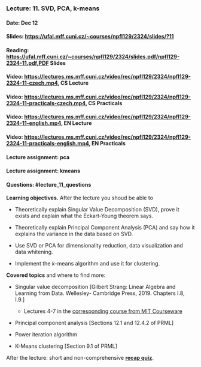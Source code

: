 ### Lecture: 11. SVD, PCA, k-means
#### Date: Dec 12
#### Slides: https://ufal.mff.cuni.cz/~courses/npfl129/2324/slides/?11
#### Reading: https://ufal.mff.cuni.cz/~courses/npfl129/2324/slides.pdf/npfl129-2324-11.pdf,PDF Slides
#### Video: https://lectures.ms.mff.cuni.cz/video/rec/npfl129/2324/npfl129-2324-11-czech.mp4, CS Lecture
#### Video: https://lectures.ms.mff.cuni.cz/video/rec/npfl129/2324/npfl129-2324-11-practicals-czech.mp4, CS Practicals
#### Video: https://lectures.ms.mff.cuni.cz/video/rec/npfl129/2324/npfl129-2324-11-english.mp4, EN Lecture
#### Video: https://lectures.ms.mff.cuni.cz/video/rec/npfl129/2324/npfl129-2324-11-practicals-english.mp4, EN Practicals
#### Lecture assignment: pca
#### Lecture assignment: kmeans
#### Questions: #lecture_11_questions

**Learning objectives.** After the lecture you shoud be able to

- Theoretically explain Singular Value Decomposition (SVD), prove it exists and explain what the Eckart-Young theorem says.

- Theoretically explain Principal Component Analysis (PCA) and say how it explains the variance in the data based on SVD.

- Use SVD or PCA for dimensionality reduction, data visualization and data whitening.

- Implement the $k$-means algorithm and use it for clustering.

**Covered topics** and where to find more:

- Singular value decomposition [Gilbert Strang: Linear Algebra and Learning from Data. Wellesley- Cambridge Press, 2019. Chapters I.8, I.9.]

   - Lectures 4-7 in the [corresponding course from MIT Courseware](https://www.youtube.com/playlist?list=PLUl4u3cNGP63oMNUHXqIUcrkS2PivhN3k)

- Principal component analysis [Sections 12.1 and 12.4.2 of PRML]

- Power iteration algorithm

- K-Means clustering [Section 9.1 of PRML]

After the lecture: short and non-comprehensive [**recap quiz**](http://quest.ms.mff.cuni.cz/class-quiz/quiz/ml_intro_lect11).
